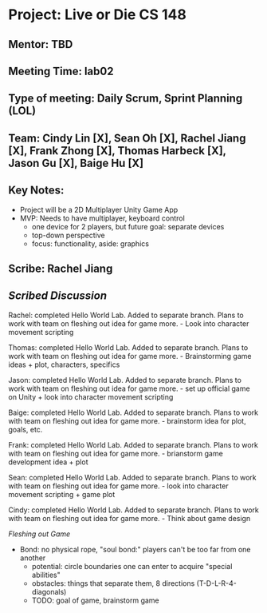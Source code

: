 # Project: Live or Die CS 148

## Mentor: TBD

## Meeting Time: lab02

## Type of meeting: Daily Scrum, Sprint Planning (LOL)

## Team: Cindy Lin [X], Sean Oh [X], Rachel Jiang [X], Frank Zhong [X], Thomas Harbeck [X], Jason Gu [X], Baige Hu [X]

## Key Notes:
- Project will be a 2D Multiplayer Unity Game App
- MVP: Needs to have multiplayer, keyboard control
	- one device for 2 players, but future goal: separate devices
	- top-down perspective
	- focus: functionality, aside: graphics

## Scribe: Rachel Jiang

## *Scribed Discussion*

Rachel: completed Hello World Lab. Added to separate branch. Plans to work with team on fleshing out idea for game more. 
	- Look into character movement scripting

Thomas: completed Hello World Lab. Added to separate branch. Plans to work with
team on fleshing out idea for game more.
	- Brainstorming game ideas + plot, characters, specifics

Jason: completed Hello World Lab. Added to separate branch. Plans to work with
team on fleshing out idea for game more.
	- set up official game on Unity + look into character movement scripting

Baige: completed Hello World Lab. Added to separate branch. Plans to work with
team on fleshing out idea for game more.
	- brainstorm idea for plot, goals, etc. 

Frank: completed Hello World Lab. Added to separate branch. Plans to work with
team on fleshing out idea for game more.
	- brianstorm game development idea + plot 

Sean: completed Hello World Lab. Added to separate branch. Plans to work with
team on fleshing out idea for game more.
	- look into character movement scripting + game plot

Cindy: completed Hello World Lab. Added to separate branch. Plans to work with
team on fleshing out idea for game more.
	- Think about game design

*Fleshing out Game*
- Bond: no physical rope, "soul bond:" players can't be too far from one another
	- potential: circle boundaries one can enter to acquire "special abilities"
	- obstacles: things that separate them, 8 directions (T-D-L-R-4-diagonals)
	- TODO: goal of game, brainstorm game
